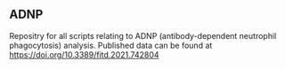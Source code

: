 ## ADNP
Repositry for all scripts relating to ADNP (antibody-dependent neutrophil phagocytosis) analysis. Published data can be found at https://doi.org/10.3389/fitd.2021.742804
